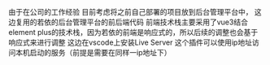 <!--
 * @Author: wangzhen12138 1615777455@qq.com
 * @Date: 2024-12-17 22:00:35
 * @LastEditors: wangzhen12138 1615777455@qq.com
 * @LastEditTime: 2024-12-21 03:26:12
 * @FilePath: \RuoYi-Vue3\README.md
 * @Description: 这是默认设置,请设置`customMade`, 打开koroFileHeader查看配置 进行设置: https://github.com/OBKoro1/koro1FileHeader/wiki/%E9%85%8D%E7%BD%AE
-->

由于在公司的工作经验
目前考虑将之前自己部署的项目放到后台管理平台中，
这边复用的若依的后台管理平台的前后端代码
前端技术栈主要采用了vue3结合element plus的技术栈，因为若依的前端是响应式的，所以后续的调整也会基于响应式来进行调整
这边在vscode上安装Live Server 这个插件可以使用ip地址访问本机启动的服务（前提是需要在同样一ip地址下）